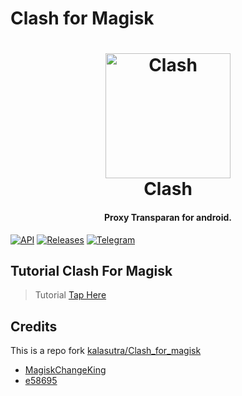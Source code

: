 # Clash for Magisk
<h1 align="center">
  <img src="https://github.com/taamarin/ClashforMagisk/blob/master/docs/logo.png" alt="Clash" width="200">
  <br>Clash<br>
</h1>
<h4 align="center">Proxy Transparan for android.</h4>

[![API](https://img.shields.io/badge/API-19%2B-brightgreen.svg?style=flat)](https://android-arsenal.com/api?level=19)
[![Releases](https://img.shields.io/github/downloads/taamarin/ClashforMagisk/total.svg)](https://github.com/taamarin/ClashforMagisk/releases)
[![Telegram](https://img.shields.io/badge/Telegram%20-Join%20Channel%20-blue)](https://t.me/nothing_taamarin)

## Tutorial Clash For Magisk
  > Tutorial [Tap Here](https://telegra.ph/%F0%9D%93%92%F0%9D%93%B5%F0%9D%93%AA%F0%9D%93%BC%F0%9D%93%B1%F0%9D%93%95%F0%9D%93%B8%F0%9D%93%BB%F0%9D%93%9C%F0%9D%93%AA%F0%9D%93%B0%F0%9D%93%B2%F0%9D%93%BC%F0%9D%93%B4-11-28)

## Credits
This is a repo fork [kalasutra/Clash_for_magisk](https://github.com/kalasutra/Clash_For_Magisk)
  - [MagiskChangeKing](https://t.me/MagiskChangeKing)
  - [e58695](https://t.me/e58695)